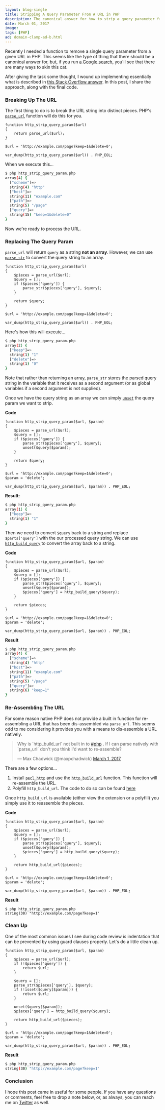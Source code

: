 ```yaml
---
layout: blog-single
title: Stripping A Query Parameter From A URL in PHP
description: The canonical answer for how to strip a query parameter from a URL in PHP
date: March 01, 2017
image: 
tags: [PHP]
ad: domain-clamp-ad-b.html
---
```


Recently I needed a function to remove a single query parameter from a given URL in PHP. This seems like the type of thing that there should be a canonical answer for, but, if you run [a Google search](https://www.google.com/search?q=stripping+query+parameter+from+url+in+php), you'll see that there are many ways to skin this cat.

After giving the task some thought, I wound up implementing essentially what is described in [this Stack Overflow answer](http://stackoverflow.com/questions/4937478/strip-off-url-parameter-with-php#answer-4937561). In this post, I share the approach, along with the final code.

<!-- excerpt_separator -->

### Breaking Up The URL

The first thing to do is to break the URL string into distinct pieces. PHP's [`parse_url`](http://php.net/parse_url) function will do this for you.

```php?start_inline=1
function http_strip_query_param($url)
{
    return parse_url($url);
}

$url = 'http://example.com/page?keep=1&delete=0';

var_dump(http_strip_query_param($url)) . PHP_EOL;
```

When we execute this...

```bash
$ php http_strip_query_param.php
array(4) {
  ["scheme"]=>
  string(4) "http"
  ["host"]=>
  string(11) "example.com"
  ["path"]=>
  string(5) "/page"
  ["query"]=>
  string(15) "keep=1&delete=0"
}
```

Now we're ready to process the URL.

### Replacing The Query Param

`parse_url` will return `query` as a string **not an array**. However, we can use [`parse_str`](http://php.net/manual/en/function.parse-str.php) to convert the query string to an array.

```php?start_inline=1
function http_strip_query_param($url)
{
    $pieces = parse_url($url);
    $query = [];
    if ($pieces['query']) {
        parse_str($pieces['query'], $query);
    }

    return $query;
}

$url = 'http://example.com/page?keep=1&delete=0';

var_dump(http_strip_query_param($url)) . PHP_EOL;
```

Here's how this will execute...

```bash
$ php http_strip_query_param.php
array(2) {
  ["keep"]=>
  string(1) "1"
  ["delete"]=>
  string(1) "0"
}
```

Note that rather than returning an array, `parse_str` stores the parsed query string in the variable that it receives as a second argument (or as global variables if a second argument is not supplied).

Once we have the query string as an array we can simply [`unset`](http://php.net/manual/en/function.unset.php) the query param we want to strip.

**Code**

```php?start_inline=1
function http_strip_query_param($url, $param)
{
    $pieces = parse_url($url);
    $query = [];
    if ($pieces['query']) {
        parse_str($pieces['query'], $query);
        unset($query[$param]);
    }

    return $query;
}

$url = 'http://example.com/page?keep=1&delete=0';
$param = 'delete';

var_dump(http_strip_query_param($url, $param)) . PHP_EOL;
```

**Result:**

```bash
$ php http_strip_query_param.php
array(1) {
  ["keep"]=>
  string(1) "1"
}
```

Then we need to convert `$query` back to a string  and replace `$parts['query']` with the our processed query string. We can use [`http_build_query`](http://php.net/manual/en/function.http-build-query.php) to convert the array back to a string.

**Code**

```php?start_inline=1
function http_strip_query_param($url, $param)
{
    $pieces = parse_url($url);
    $query = [];
    if ($pieces['query']) {
        parse_str($pieces['query'], $query);
        unset($query[$param]);
        $pieces['query'] = http_build_query($query);
    }

    return $pieces;
}

$url = 'http://example.com/page?keep=1&delete=0';
$param = 'delete';

var_dump(http_strip_query_param($url, $param)) . PHP_EOL;
```

**Result**

```bash
$ php http_strip_query_param.php
array(4) {
  ["scheme"]=>
  string(4) "http"
  ["host"]=>
  string(11) "example.com"
  ["path"]=>
  string(5) "/page"
  ["query"]=>
  string(6) "keep=1"
}
```

### Re-Assembling The URL

For some reason native PHP does not provide a built in function for re-assembling a URL that has been dis-assembled via `parse_url`. This seems odd to me considering it provides you with a means to dis-assemble a URL natively.

<blockquote class="twitter-tweet" data-lang="en"><p lang="en" dir="ltr">Why is `http_build_url` not built in to <a href="https://twitter.com/hashtag/php?src=hash">#php</a> . If I can parse natively with `parse_url` don&#39;t you think I&#39;d want to re-assemble?</p>&mdash; Max Chadwick (@maxpchadwick) <a href="https://twitter.com/maxpchadwick/status/837044864177041412">March 1, 2017</a></blockquote>
<script async src="//platform.twitter.com/widgets.js" charset="utf-8"></script>

There are a few options...

1. Install [`pecl_http`](https://mdref.m6w6.name/http) and use the [`http_build_url`](http://php.net/manual/fa/function.http-build-url.php) function. This function will re-assemble the URL.
2. Polyfill `http_build_url`. The code to do so can be found [here](http://stackoverflow.com/questions/7751679/php-http-build-url-and-pecl-install#answer-7753154)

Once `http_build_url` is available (either view the extension or a polyfill) you simply use it to reassemble the pieces.

**Code**

```php?start_inline=1
function http_strip_query_param($url, $param)
{
    $pieces = parse_url($url);
    $query = [];
    if ($pieces['query']) {
        parse_str($pieces['query'], $query);
        unset($query[$param]);
        $pieces['query'] = http_build_query($query);
    }

    return http_build_url($pieces);
}

$url = 'http://example.com/page?keep=1&delete=0';
$param = 'delete';

var_dump(http_strip_query_param($url, $param)) . PHP_EOL;
```

**Result**

```
$ php http_strip_query_param.php
string(30) "http://example.com/page?keep=1"
```

### Clean Up

One of the most common issues I see during code review is indentation that can be prevented by using guard clauses properly. Let's do a little clean up.

```php?start_inline=1
function http_strip_query_param($url, $param)
{
    $pieces = parse_url($url);
    if (!$pieces['query']) {
        return $url;
    }

    $query = [];
    parse_str($pieces['query'], $query);
    if (!isset($query[$param])) {
        return $url;
    }

    unset($query[$param]);
    $pieces['query'] = http_build_query($query);

    return http_build_url($pieces);
}

$url = 'http://example.com/page?keep=1&delete=0';
$param = 'delete';

var_dump(http_strip_query_param($url, $param)) . PHP_EOL;
```

**Result**

```bash
$ php http_strip_query_param.php
string(30) "http://example.com/page?keep=1"
```

### Conclusion

I hope this post came in useful for some people. If you have any questions or comments, feel free to drop a note below, or, as always, you can reach me on [Twitter](http://twitter.com/maxpchadwick) as well.